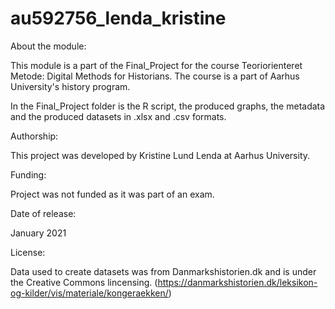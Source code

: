 # au592756_lenda_kristine

About the module: 

This module is a part of the Final_Project for the course Teoriorienteret Metode: Digital Methods for Historians. 
The course is a part of Aarhus University's history program.

In the Final_Project folder is the R script, the produced graphs, the metadata and the produced datasets in .xlsx and .csv formats.

Authorship:

This project was developed by Kristine Lund Lenda at Aarhus University.

Funding:

Project was not funded as it was part of an exam.

Date of release:

January 2021

License: 

Data used to create datasets was from Danmarkshistorien.dk and is under the Creative Commons lincensing. 
(https://danmarkshistorien.dk/leksikon-og-kilder/vis/materiale/kongeraekken/)
